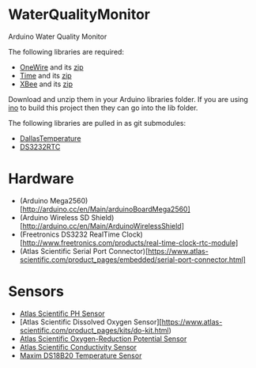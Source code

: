 WaterQualityMonitor
===================

Arduino Water Quality Monitor

The following libraries are required:

* [OneWire](http://playground.arduino.cc/Learning/OneWire) and its [zip](http://www.pjrc.com/teensy/arduino_libraries/OneWire.zip)
* [Time](http://playground.arduino.cc/Code/Time) and its [zip](http://www.pjrc.com/teensy/arduino_libraries/Time.zip)
* [XBee](http://code.google.com/p/xbee-arduino/) and its [zip](http://xbee-arduino.googlecode.com/files/xbee-arduino-0.4-softwareserial-beta.zip)

Download and unzip them in your Arduino libraries folder. If you are using [ino](http://inotool.org) to
build this project then they can go into the lib folder. 

	
The following libraries are pulled in as git submodules:

* [DallasTemperature](https://github.com/milesburton/Arduino-Temperature-Control-Library)
* [DS3232RTC](https://github.com/Tecsmith/DS3232RTC)

Hardware
========

* (Arduino Mega2560)[http://arduino.cc/en/Main/arduinoBoardMega2560]
* (Arduino Wireless SD Shield)[http://arduino.cc/en/Main/ArduinoWirelessShield]
* (Freetronics DS3232 RealTime Clock)[http://www.freetronics.com/products/real-time-clock-rtc-module]
* (Atlas Scientific Serial Port Connector)[https://www.atlas-scientific.com/product_pages/embedded/serial-port-connector.html]

Sensors
=======

* [Atlas Scientific PH Sensor](https://www.atlas-scientific.com/product_pages/kits/ph-kit.html)
* [Atlas Scientific Dissolved Oxygen Sensor][https://www.atlas-scientific.com/product_pages/kits/do-kit.html)
* [Atlas Scientific Oxygen-Reduction Potential Sensor](https://www.atlas-scientific.com/product_pages/kits/orp-kit.html)
* [Atlas Scientific Conductivity Sensor](https://www.atlas-scientific.com/product_pages/kits/ec-kit.html)
* [Maxim DS18B20 Temperature Sensor](http://www.maximintegrated.com/datasheet/index.mvp/id/2812)